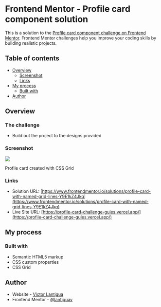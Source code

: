 # Frontend Mentor - Profile card component solution

This is a solution to the [Profile card component challenge on Frontend Mentor](https://www.frontendmentor.io/challenges/profile-card-component-cfArpWshJ). Frontend Mentor challenges help you improve your coding skills by building realistic projects. 

## Table of contents

- [Overview](#overview)
  - [Screenshot](#screenshot)
  - [Links](#links)
- [My process](#my-process)
  - [Built with](#built-with)
- [Author](#author)

## Overview

### The challenge

- Build out the project to the designs provided

### Screenshot

![](./screenshot.jpg)

Profile card created with CSS Grid

### Links

- Solution URL: [https://www.frontendmentor.io/solutions/profile-card-with-named-grid-lines-Y9E1kZ4Jkq](https://www.frontendmentor.io/solutions/profile-card-with-named-grid-lines-Y9E1kZ4Jkq)
- Live Site URL: [https://profile-card-challenge-gules.vercel.app/](https://profile-card-challenge-gules.vercel.app/)

## My process

### Built with

- Semantic HTML5 markup
- CSS custom properties
- CSS Grid


## Author

- Website - [Victor Lantigua](https://www.victorlantigua.com)
- Frontend Mentor - [@lantiguav](https://www.frontendmentor.io/profile/lantiguav)
